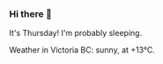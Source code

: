 ### Hi there :wave:

It's Thursday! I'm probably sleeping.

Weather in Victoria BC: sunny, at +13°C.
